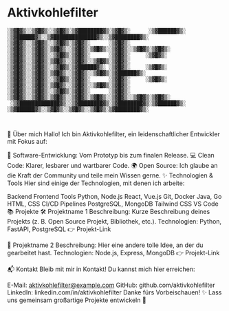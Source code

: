 # Aktivkohlefilter

```plaintext
░▒▓█▓▒░░▒▓█▓▒░░▒▓█▓▒░▒▓████████▓▒░▒▓█▓▒░      ░▒▓██████▓▒░ ░▒▓██████▓▒░░▒▓██████████████▓▒░░▒▓████████▓▒░ 
░▒▓█▓▒░░▒▓█▓▒░░▒▓█▓▒░▒▓█▓▒░      ░▒▓█▓▒░     ░▒▓█▓▒░░▒▓█▓▒░▒▓█▓▒░░▒▓█▓▒░▒▓█▓▒░░▒▓█▓▒░░▒▓█▓▒░▒▓█▓▒░        
░▒▓█▓▒░░▒▓█▓▒░░▒▓█▓▒░▒▓█▓▒░      ░▒▓█▓▒░     ░▒▓█▓▒░      ░▒▓█▓▒░░▒▓█▓▒░▒▓█▓▒░░▒▓█▓▒░░▒▓█▓▒░▒▓█▓▒░        
░▒▓█▓▒░░▒▓█▓▒░░▒▓█▓▒░▒▓██████▓▒░ ░▒▓█▓▒░     ░▒▓█▓▒░      ░▒▓█▓▒░░▒▓█▓▒░▒▓█▓▒░░▒▓█▓▒░░▒▓█▓▒░▒▓██████▓▒░   
░▒▓█▓▒░░▒▓█▓▒░░▒▓█▓▒░▒▓█▓▒░      ░▒▓█▓▒░     ░▒▓█▓▒░      ░▒▓█▓▒░░▒▓█▓▒░▒▓█▓▒░░▒▓█▓▒░░▒▓█▓▒░▒▓█▓▒░        
░▒▓█▓▒░░▒▓█▓▒░░▒▓█▓▒░▒▓█▓▒░      ░▒▓█▓▒░     ░▒▓█▓▒░░▒▓█▓▒░▒▓█▓▒░░▒▓█▓▒░▒▓█▓▒░░▒▓█▓▒░░▒▓█▓▒░▒▓█▓▒░        
 ░▒▓█████████████▓▒░░▒▓████████▓▒░▒▓████████▓▒░▒▓██████▓▒░ ░▒▓██████▓▒░░▒▓█▓▒░░▒▓█▓▒░░▒▓█▓▒░▒▓████████▓▒░ 
                                                                                                          
                                                                                                          
```
🚀 Über mich
Hallo! Ich bin Aktivkohlefilter, ein leidenschaftlicher Entwickler mit Fokus auf:

🔧 Software-Entwicklung: Vom Prototyp bis zum finalen Release.
💻 Clean Code: Klarer, lesbarer und wartbarer Code.
🌍 Open Source: Ich glaube an die Kraft der Community und teile mein Wissen gerne.
✨ Technologien & Tools
Hier sind einige der Technologien, mit denen ich arbeite:

Backend	Frontend	Tools
Python, Node.js	React, Vue.js	Git, Docker
Java, Go	HTML, CSS	CI/CD Pipelines
PostgreSQL, MongoDB	Tailwind CSS	VS Code
📚 Projekte
🛠️ Projektname 1
Beschreibung: Kurze Beschreibung deines Projekts (z. B. Open Source Projekt, Bibliothek, etc.).
Technologien: Python, FastAPI, PostgreSQL
👉 Projekt-Link

🌟 Projektname 2
Beschreibung: Hier eine andere tolle Idee, an der du gearbeitet hast.
Technologien: Node.js, Express, MongoDB
👉 Projekt-Link

📬 Kontakt
Bleib mit mir in Kontakt! Du kannst mich hier erreichen:

E-Mail: aktivkohlefilter@example.com
GitHub: github.com/aktivkohlefilter
LinkedIn: linkedin.com/in/aktivkohlefilter
Danke fürs Vorbeischauen! ✨
Lass uns gemeinsam großartige Projekte entwickeln 🚀
